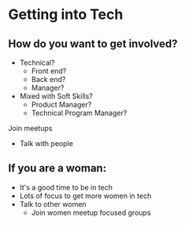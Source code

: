 # Getting into Tech

## How do you want to get involved?

* Technical?
  * Front end?
  * Back end?
  * Manager?
* Mixed with Soft Skills?
  * Product Manager?
  * Technical Program Manager?

Join meetups

* Talk with people

## If you are a woman:

* It's a good time to be in tech
* Lots of focus to get more women in tech
* Talk to other women
  * Join women meetup focused groups

